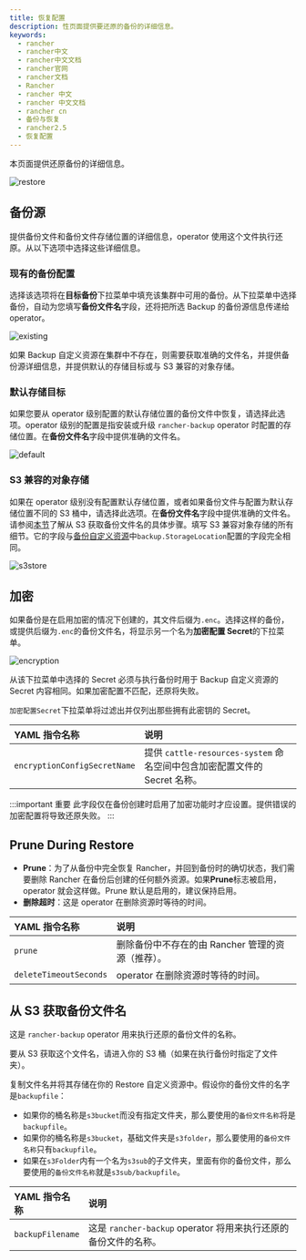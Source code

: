 ```yaml
---
title: 恢复配置
description: 性页面提供要还原的备份的详细信息。
keywords:
  - rancher
  - rancher中文
  - rancher中文文档
  - rancher官网
  - rancher文档
  - Rancher
  - rancher 中文
  - rancher 中文文档
  - rancher cn
  - 备份与恢复
  - rancher2.5
  - 恢复配置
---
```


本页面提供还原备份的详细信息。

![restore](/img/rancher/backup_restore/restore/restore.png)

## 备份源

提供备份文件和备份文件存储位置的详细信息，operator 使用这个文件执行还原。从以下选项中选择这些详细信息。

### 现有的备份配置

选择该选项将在**目标备份**下拉菜单中填充该集群中可用的备份。从下拉菜单中选择备份，自动为您填写**备份文件名**字段，还将把所选 Backup 的备份源信息传递给 operator。

![existing](/img/rancher/backup_restore/restore/existing.png)

如果 Backup 自定义资源在集群中不存在，则需要获取准确的文件名，并提供备份源详细信息，并提供默认的存储目标或与 S3 兼容的对象存储。

### 默认存储目标

如果您要从 operator 级别配置的默认存储位置的备份文件中恢复，请选择此选项。operator 级别的配置是指安装或升级 `rancher-backup` operator 时配置的存储位置。在**备份文件名**字段中提供准确的文件名。

![default](/img/rancher/backup_restore/restore/default.png)

### S3 兼容的对象存储

如果在 operator 级别没有配置默认存储位置，或者如果备份文件与配置为默认存储位置不同的 S3 桶中，请选择此选项。在**备份文件名**字段中提供准确的文件名。请参阅[本节](#从s3获取备份文件名)了解从 S3 获取备份文件名的具体步骤。填写 S3 兼容对象存储的所有细节。它的字段与[备份自定义资源](./../back-up-config/#存储位置)中`backup.StorageLocation`配置的字段完全相同。

![s3store](/img/rancher/backup_restore/restore/s3store.png)

## 加密

如果备份是在启用加密的情况下创建的，其文件后缀为`.enc`。选择这样的备份，或提供后缀为`.enc`的备份文件名，将显示另一个名为**加密配置 Secret**的下拉菜单。

![encryption](/img/rancher/backup_restore/restore/encryption.png)

从该下拉菜单中选择的 Secret 必须与执行备份时用于 Backup 自定义资源的 Secret 内容相同。如果加密配置不匹配，还原将失败。

`加密配置Secret`下拉菜单将过滤出并仅列出那些拥有此密钥的 Secret。

| YAML 指令名称                | 说明                                                                      |
| :--------------------------- | :------------------------------------------------------------------------ |
| `encryptionConfigSecretName` | 提供 `cattle-resources-system` 命名空间中包含加密配置文件的 Secret 名称。 |

:::important 重要
此字段仅在备份创建时启用了加密功能时才应设置。提供错误的加密配置将导致还原失败。
:::

## Prune During Restore

- **Prune**：为了从备份中完全恢复 Rancher，并回到备份时的确切状态，我们需要删除 Rancher 在备份后创建的任何额外资源。如果**Prune**标志被启用，operator 就会这样做。Prune 默认是启用的，建议保持启用。
- **删除超时**：这是 operator 在删除资源时等待的时间。

| YAML 指令名称          | 说明                                              |
| :--------------------- | :------------------------------------------------ |
| `prune`                | 删除备份中不存在的由 Rancher 管理的资源（推荐）。 |
| `deleteTimeoutSeconds` | operator 在删除资源时等待的时间。                 |

## 从 S3 获取备份文件名

这是 `rancher-backup` operator 用来执行还原的备份文件的名称。

要从 S3 获取这个文件名，请进入你的 S3 桶（如果在执行备份时指定了文件夹）。

复制文件名并将其存储在你的 Restore 自定义资源中。假设你的备份文件的名字是`backupfile`：

- 如果你的桶名称是`s3bucket`而没有指定文件夹，那么要使用的`备份文件名称`将是`backupfile`。
- 如果你的桶名称是`s3bucket`，基础文件夹是`s3folder`，那么要使用的`备份文件名称`只有`backupfile`。
- 如果在`s3Folder`内有一个名为`s3sub`的子文件夹，里面有你的备份文件，那么要使用的`备份文件名称`就是`s3sub/backupfile`。

| YAML 指令名称    | 说明                                                            |
| :--------------- | :-------------------------------------------------------------- |
| `backupFilename` | 这是 `rancher-backup` operator 将用来执行还原的备份文件的名称。 |
